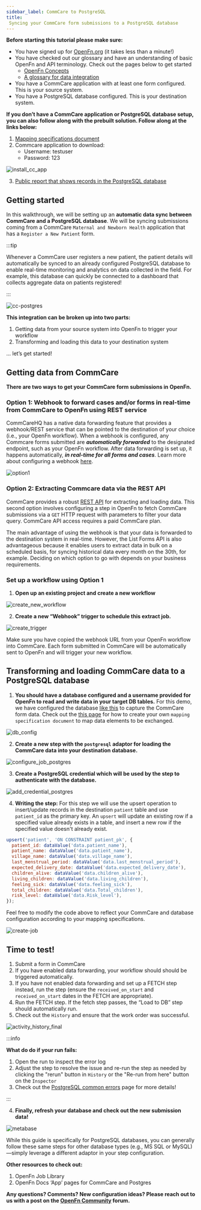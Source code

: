 ```yaml
---
sidebar_label: CommCare to PostgreSQL
title:
 Syncing your CommCare form submissions to a PostgreSQL database
---
```


**Before starting this tutorial please make sure:**

- You have signed up for [OpenFn.org](http://openfn.org) (it takes less than a
  minute!)
- You have checked out our glossary and have an understanding of basic OpenFn
  and API terminology. Check out the pages below to get started
  - [OpenFn Concepts](../get-started/terminology.md)
  - [A glossary for data integration](../get-started/glossary.md)
- You have a CommCare application with at least one form configured. This is
  your source system.
- You have a PostgreSQL database configured. This is your destination system.

**If you don’t have a CommCare application or PostgreSQL database setup, you can
also follow along with the prebuilt solution. Follow along at the links below:**

1. [Mapping specifications document](https://docs.google.com/spreadsheets/d/1pi_oxImakhtaCCCIENkjTPZeuyWhpFEcNmH7hfvTBgo/edit?usp=sharing)
2. Commcare application to download:
   - Username: testuser
   - Password: 123

![install_cc_app](/img/install_cc_app.png)

3. [Public report that shows records in the PostgreSQL database](https://analytics.openfn.org/public/question/095449a9-5696-463c-a4fb-24614c9f08a5)

## Getting started

In this walkthrough, we will be setting up an **automatic data sync between
CommCare and a PostgreSQL database**. We will be syncing submissions coming from
a CommCare `Maternal and Newborn Health` application that has a
`Register a New Patient` form.

:::tip

Whenever a CommCare user registers a new patient, the patient details will
automatically be synced to an already configured PostgreSQL database to enable
real-time monitoring and analytics on data collected in the field. For example,
this database can quickly be connected to a dashboard that collects aggregate
data on patients registered!

:::

![cc-postgres](/img/cc-postgres.png)

**This integration can be broken up into two parts:**

1. Getting data from your source system into OpenFn to trigger your workflow 
2. Transforming and loading this data to your destination system

… let’s get started!

## Getting data from CommCare

**There are two ways to get your CommCare form submissions in OpenFn.**

### Option 1: Webhook to forward cases and/or forms in real-time from CommCare to OpenFn using REST service

CommCareHQ has a native data forwarding feature that provides a webhook/REST
service that can be pointed to the destination of your choice (i.e., your OpenFn
workflow). When a webhook is configured, any Commcare forms submitted are
**_automatically forwarded_** to the designated endpoint, such as your OpenFn
workflow. After data forwarding is set up, it happens automatically, **_in
real-time for all forms and cases_**. Learn more about configuring a webhook
[here](/adaptors/commcare#webhook-forward-cases-andor-forms-from-commcare-to-openfn-using-rest-service).

![option1](/img/option1.png)

### Option 2: Extracting Commcare data via the REST API

CommCare provides a robust
[REST API](https://confluence.dimagi.com/display/commcarepublic/List+Forms) for
extracting and loading data. This second option involves configuring a step in
OpenFn to fetch CommCare submissions via a `GET` HTTP request with parameters to
filter your data query. CommCare API access requires a paid CommCare plan.


   The main advantage of using the webhook is that your data is forwarded to the
   destination system in real-time. However, the List Forms API is also
   advantageous because it enables users to extract data in bulk on a scheduled
   basis, for syncing historical data every month on the 30th, for example.
   Deciding on which option to go with depends on your business requirements.

### Set up a workflow using Option 1

1. **Open up an existing project and create a new workflow**

![create_new_workflow](/img/create-new-workflow.gif)

2. **Create a new “Webhook” trigger to schedule this extract job.**

![create_trigger](/img/create_trigger.gif)

Make sure you have copied the webhook URL from your OpenFn workflow into CommCare. Each form submitted in CommCare will be automatically sent to OpenFn and will trigger your new workflow.

## Transforming and loading CommCare data to a PostgreSQL database

1. **You should have a database configured and a username provided for OpenFn to
   read and write data in your target DB tables.** For this demo, we have
   configured the database
   [like this](https://docs.google.com/spreadsheets/d/1pi_oxImakhtaCCCIENkjTPZeuyWhpFEcNmH7hfvTBgo/edit?usp=sharing)
   to capture the CommCare form data. Check out the
   [this page](../design/mapping-specs)
   for how to create your own `mapping specification document` to map data
   elements to be exchanged.

![db_config](/img/db_config.png)



2. **Create a new step with the `postgresql` adaptor for loading the CommCare
   data into your destination database.**

![configure_job_postgres](/img/create-job.gif)

3. **Create a PostgreSQL credential which will be used by the step to
   authenticate with the database.**

![add_credential_postgres](/img/postgresql-cred.gif)

4. **Writing the step:** For this step we will use the upsert operation to
insert/update records in the destination `patient` table and use `patient_id` as
the primary key. An `upsert` will update an existing row if a specified value
already exists in a table, and insert a new row if the specified value doesn't
already exist.

```js
upsert('patient', 'ON CONSTRAINT patient_pk', {
  patient_id: dataValue('data.patient_name'),
  patient_name: dataValue('data.patient_name'),
  village_name: dataValue('data.village_name'),
  last_menstrual_period: dataValue('data.last_menstrual_period'),
  expected_delivery_date: dataValue('data.expected_delivery_date'),
  children_alive: dataValue('data.children_alive'),
  living_children: dataValue('data.living_children'),
  feeling_sick: dataValue('data.feeling_sick'),
  total_children: dataValue('data.Total_children'),
  risk_level: dataValue('data.Risk_level'),
});
```

Feel free to modify the code above to reflect your CommCare and database
configuration according to your mapping specifications. 

![create-job](/img/create_job_db.gif)


## Time to test!

1. Submit a form in CommCare
2. If you have enabled data forwarding, your workflow should should be triggered automatically.
3. If you have not enabled data forwarding and set up a FETCH step instead, run
   the step (ensure the `received_on_start` and `received_on_start` dates in the
   FETCH are appropriate).
4. Run the FETCH step. If the fetch step passes, the “Load to DB” step should
   automatically run.
5. Check out the `History` and ensure that the work order was successful.

![activity_history_final](/img/activity_history_success.png)

:::info

**What do do if your run fails:**

1. Open the run to inspect the error log
2. Adjust the step to resolve the issue and re-run the step as needed by clicking the
   "rerun" button in `History` or the "Re-run from here" button on the `Inspector`
3. Check out the [PostgreSQL common errors](/adaptors/postgresql/#common-errors)
   page for more details!

:::


4. **Finally, refresh your database and check out the new submission data!**

![metabase](/img/metabase.png)

While this guide is specifically for PostgreSQL databases, you can generally
follow these same steps for other database types (e.g., MS SQL or MySQL)—simply
leverage a different adaptor in your step configuration.
 
**Other resources to check out:**

1. OpenFn Job Library
2. OpenFn Docs ‘App’ pages for CommCare and Postgres

**Any questions? Comments? New configuration ideas? Please reach out to us with
a post on the [OpenFn Community](https://community.openfn.org/) forum.**
